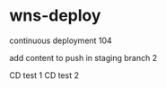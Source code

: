 # wns-deploy

continuous deployment 104

add content to push in staging branch 2

CD test 1
CD test 2
